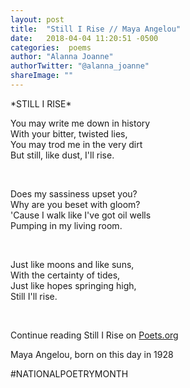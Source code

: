 ```yaml
---
layout: post
title:  "Still I Rise // Maya Angelou"
date:   2018-04-04 11:20:51 -0500
categories:  poems
author: "Alanna Joanne" 
authorTwitter: "@alanna_joanne"
shareImage: ""
---
```


<div class="poem">
  <p>
*STILL I RISE*
<br>
</p>

<p>
You may write me down in history
<br>
With your bitter, twisted lies,
<br>
You may trod me in the very dirt
<br>
But still, like dust, I'll rise. 
</p>
<br>
<p>
Does my sassiness upset you?
<br>
Why are you beset with gloom? 
<br>
'Cause I walk like I've got oil wells
<br>
Pumping in my living room.
</p>
<br>
<p>
Just like moons and like suns,
<br>
With the certainty of tides,
<br>
Just like hopes springing high,
<br>
Still I'll rise.
</p>

<br>

</div>

<!--more-->

Continue reading Still I Rise on [Poets.org](https://www.poets.org/poetsorg/poem/still-i-rise)

Maya Angelou, born on this day in 1928

#NATIONALPOETRYMONTH
